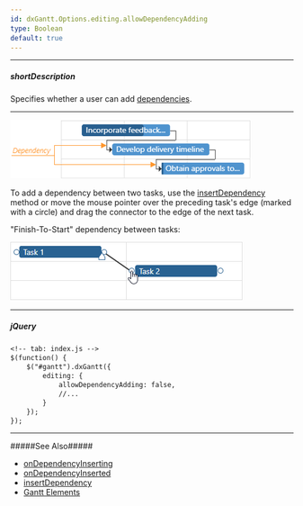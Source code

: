 ```yaml
---
id: dxGantt.Options.editing.allowDependencyAdding
type: Boolean
default: true
---
```

---
##### shortDescription
Specifies whether a user can add [dependencies](/api-reference/10%20UI%20Widgets/dxGantt/1%20Configuration/dependencies '{basewidgetpath}/Configuration/#dependencies').

---

![DevExtreme Gantt - Dependency](/images/Gantt/dependency-element.png)

To add a dependency between two tasks, use the [insertDependency](/Documentation/ApiReference/UI_Components/dxGantt/Methods/#insertDependencydata) method or move the mouse pointer over the preceding task's edge (marked with a circle) and drag the connector to the edge of the next task.

"Finish-To-Start" dependency between tasks:

![DevExtreme Gantt - Insert Dependency](/images/Gantt/add-dependency.png)

---
##### jQuery

    <!-- tab: index.js -->
    $(function() {
        $("#gantt").dxGantt({
            editing: {
                allowDependencyAdding: false, 
                //...
            }
        });
    }); 

---

#####See Also#####
- [onDependencyInserting](/Documentation/ApiReference/UI_Components/dxGantt/Configuration/#onDependencyInserting)
- [onDependencyInserted](/Documentation/ApiReference/UI_Components/dxGantt/Configuration/#onDependencyInserted)
- [insertDependency](/Documentation/ApiReference/UI_Components/dxGantt/Methods/#insertDependencydata)
- [Gantt Elements](/Documentation/Guide/UI_Components/Gantt/Gantt_Elements/)
